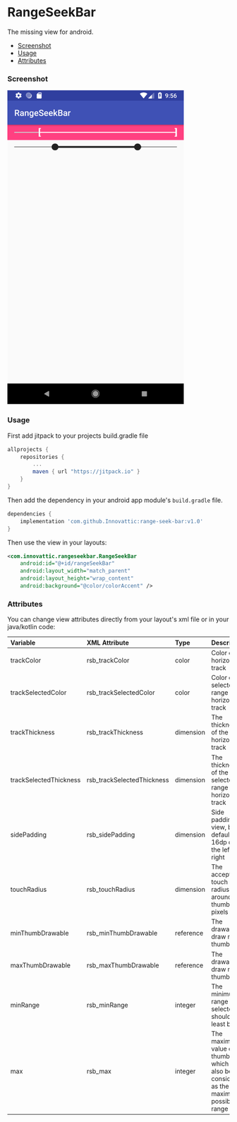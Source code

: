 # RangeSeekBar

The missing view for android.

- [Screenshot](#screenshot)
- [Usage](#usage)
- [Attributes](#attributes)

### Screenshot

<img src="/screenshots/sample.png" width="400px" />

### Usage
First add jitpack to your projects build.gradle file

```gradle
allprojects {
   	repositories {
   		...
   		maven { url "https://jitpack.io" }
   	}
}
```

Then add the dependency in your android app module's `build.gradle` file.

```gradle
dependencies {
    implementation 'com.github.Innovattic:range-seek-bar:v1.0'
}
```

Then use the view in your layouts:

```xml
<com.innovattic.rangeseekbar.RangeSeekBar
    android:id="@+id/rangeSeekBar"
    android:layout_width="match_parent"
    android:layout_height="wrap_content"
    android:background="@color/colorAccent" />
```


### Attributes

You can change view attributes directly from your layout's xml file or in your java/kotlin code:

| Variable                   | XML Attribute              | Type      | Description                                                                            |
| :------------------------- | :------------------------- | :-------- | :--------------------------------------------------------------------------------------|
| trackColor                 | rsb_trackColor             | color     | Color of horizontal track                                                              |
| trackSelectedColor         | rsb_trackSelectedColor     | color     | Color of the selected range of horizontal track                                        |
| trackThickness             | rsb_trackThickness         | dimension | The thickness of the horizontal track                                                  |
| trackSelectedThickness     | rsb_trackSelectedThickness | dimension | The thickness of the selected range of horizontal track                                |
| sidePadding                | rsb_sidePadding            | dimension | Side padding for view, by default 16dp on the left and right                           |
| touchRadius                | rsb_touchRadius            | dimension | The acceptable touch radius around thumbs in pixels                                    |
| minThumbDrawable           | rsb_minThumbDrawable       | reference | The drawable to draw min thumb with                                                    |
| maxThumbDrawable           | rsb_maxThumbDrawable       | reference | The drawable to draw max thumb with                                                    |
| minRange                   | rsb_minRange               | integer   | The minimum range to be selected. It should at least be 1                              |
| max                        | rsb_max                    | integer   | The maximum value of thumbs which can also be considered as the maximum possible range |